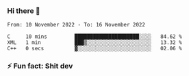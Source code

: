 ### Hi there 👋
<!--START_SECTION:waka-->

```text
From: 10 November 2022 - To: 16 November 2022

C     10 mins         █████████████████████░░░░   84.62 %
XML   1 min           ███▒░░░░░░░░░░░░░░░░░░░░░   13.32 %
C++   0 secs          ▓░░░░░░░░░░░░░░░░░░░░░░░░   02.06 %
```

<!--END_SECTION:waka-->
<!--
**TG4LAaron/TG4LAaron** is a ✨ _special_ ✨ repository because its `README.md` (this file) appears on your GitHub profile.

Here are some ideas to get you started:

- 🔭 I’m currently working on ...
- 🌱 I’m currently learning ...
- 👯 I’m looking to collaborate on ...
- 🤔 I’m looking for help with ...
- 💬 Ask me about ...
- 📫 How to reach me: ...
- 😄 Pronouns: ...
- ⚡ Fun fact: ...
-->
### ⚡ Fun fact: Shit dev
